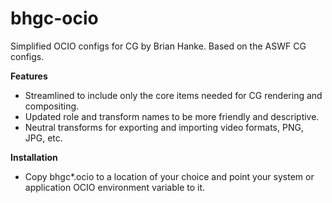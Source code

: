 # bhgc-ocio

Simplified OCIO configs for CG by Brian Hanke. Based on the ASWF CG configs.

**Features**

- Streamlined to include only the core items needed for CG rendering and compositing.
- Updated role and transform names to be more friendly and descriptive. 
- Neutral transforms for exporting and importing video formats, PNG, JPG, etc.

**Installation**

- Copy bhgc*.ocio to a location of your choice and point your system or application OCIO environment variable to it.

